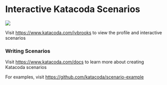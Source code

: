 # Interactive Katacoda Scenarios

[![](http://shields.katacoda.com/katacoda/jvbrooks/count.svg)](https://www.katacoda.com/jvbrooks "Get your profile on Katacoda.com")

Visit https://www.katacoda.com/jvbrooks to view the profile and interactive scenarios

### Writing Scenarios
Visit https://www.katacoda.com/docs to learn more about creating Katacoda scenarios

For examples, visit https://github.com/katacoda/scenario-example
